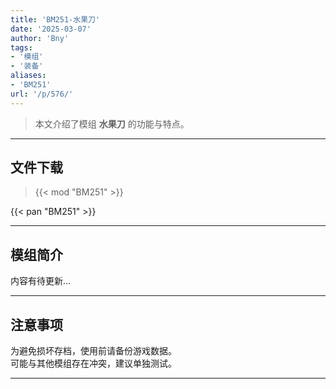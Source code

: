 ```yaml
---
title: 'BM251-水果刀'
date: '2025-03-07'
author: 'Bny'
tags:
- '模组'
- '装备'
aliases:
- 'BM251'
url: '/p/576/'
---
```


> 本文介绍了模组 **水果刀** 的功能与特点。

---

## 文件下载  

> {{< mod "BM251" >}}  

{{< pan "BM251" >}}  

---

## 模组简介

>  
内容有待更新...  

---

## 注意事项

>  
为避免损坏存档，使用前请备份游戏数据。  
可能与其他模组存在冲突，建议单独测试。  

---

